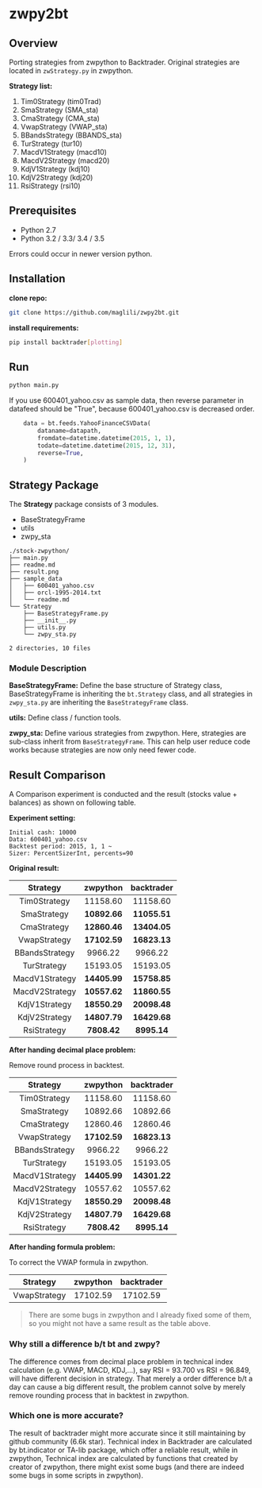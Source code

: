 # zwpy2bt

## Overview

Porting strategies from zwpython to Backtrader.
Original strategies are located in `zwStrategy.py` in zwpython.

**Strategy list:**

1. Tim0Strategy (tim0Trad)
2. SmaStrategy (SMA_sta)
3. CmaStrategy (CMA_sta)
4. VwapStrategy (VWAP_sta)
5. BBandsStrategy (BBANDS_sta)
6. TurStrategy (tur10)
7. MacdV1Strategy (macd10)
8. MacdV2Strategy (macd20)
9. KdjV1Strategy (kdj10)
10. KdjV2Strategy (kdj20)
11. RsiStrategy (rsi10)

## Prerequisites

- Python 2.7
- Python 3.2 / 3.3/ 3.4 / 3.5

Errors could occur in newer version python.

## Installation

**clone repo:**

```bash
git clone https://github.com/maglili/zwpy2bt.git
```

**install requirements:**

```bash
pip install backtrader[plotting]
```

## Run

```bash
python main.py
```

If you use 600401_yahoo.csv as sample data, then reverse parameter
in datafeed should be "True",
because 600401_yahoo.csv is decreased order.

```python
    data = bt.feeds.YahooFinanceCSVData(
        dataname=datapath,
        fromdate=datetime.datetime(2015, 1, 1),
        todate=datetime.datetime(2015, 12, 31),
        reverse=True,
    )
```

## Strategy Package

The **Strategy** package consists of 3 modules.

- BaseStrategyFrame
- utils
- zwpy_sta

```text
./stock-zwpython/
├── main.py
├── readme.md
├── result.png
├── sample_data
│   ├── 600401_yahoo.csv
│   ├── orcl-1995-2014.txt
│   └── readme.md
└── Strategy
    ├── BaseStrategyFrame.py
    ├── __init__.py
    ├── utils.py
    └── zwpy_sta.py

2 directories, 10 files
```

### Module Description

**BaseStrategyFrame:** Define the base structure of Strategy class,
BaseStrategyFrame is inheriting the `bt.Strategy` class,
and all strategies in `zwpy_sta.py` are
inheriting the `BaseStrategyFrame` class.

**utils:** Define class / function tools.

**zwpy_sta:** Define various strategies from zwpython.
Here, strategies are sub-class inherit from `BaseStrategyFrame`.
This can help user reduce code works because strategies
are now only need fewer code.

## Result Comparison

A Comparison experiment is conducted and the result (stocks value + balances) as shown on following table.

**Experiment setting:**

```text
Initial cash: 10000
Data: 600401_yahoo.csv
Backtest period: 2015, 1, 1 ~
Sizer: PercentSizerInt, percents=90
```

**Original result:**

|    Strategy    |   zwpython   |  backtrader  |
| :------------: | :----------: | :----------: |
|  Tim0Strategy  |   11158.60   |   11158.60   |
|  SmaStrategy   | **10892.66** | **11055.51** |
|  CmaStrategy   | **12860.46** | **13404.05** |
|  VwapStrategy  | **17102.59** | **16823.13** |
| BBandsStrategy |   9966.22    |   9966.22    |
|  TurStrategy   |   15193.05   |   15193.05   |
| MacdV1Strategy | **14405.99** | **15758.85** |
| MacdV2Strategy | **10557.62** | **11860.55** |
| KdjV1Strategy  | **18550.29** | **20098.48** |
| KdjV2Strategy  | **14807.79** | **16429.68** |
|  RsiStrategy   | **7808.42**  | **8995.14**  |

**After handing decimal place problem:**

Remove round process in backtest.

|    Strategy    |   zwpython   |  backtrader  |
| :------------: | :----------: | :----------: |
|  Tim0Strategy  |   11158.60   |   11158.60   |
|  SmaStrategy   |   10892.66   |   10892.66   |
|  CmaStrategy   |   12860.46   |   12860.46   |
|  VwapStrategy  | **17102.59** | **16823.13** |
| BBandsStrategy |   9966.22    |   9966.22    |
|  TurStrategy   |   15193.05   |   15193.05   |
| MacdV1Strategy | **14405.99** | **14301.22** |
| MacdV2Strategy |   10557.62   |   10557.62   |
| KdjV1Strategy  | **18550.29** | **20098.48** |
| KdjV2Strategy  | **14807.79** | **16429.68** |
|  RsiStrategy   | **7808.42**  | **8995.14**  |

**After handing formula problem:**

To correct the VWAP formula in zwpython.

|   Strategy   | zwpython | backtrader |
| :----------: | :------: | :--------: |
| VwapStrategy | 17102.59 |  17102.59  |

>There are some bugs in zwpython
>and I already fixed some of them,
>so you might not have a same result as the table above.

### Why still a difference b/t bt and zwpy?

The difference comes from decimal place problem
in technical index calculation (e.g. VWAP, MACD, KDJ,...),
say RSI = 93.700 vs RSI = 96.849, will have different decision in strategy.
That merely a order difference b/t a day can cause a big different result,
the problem cannot solve by merely remove rounding  process
that in backtest in zwpython.

### Which one is more accurate?

The result of backtrader might more accurate since it still maintaining
by github community (6.6k star).
Technical index in Backtrader are calculated by bt.indicator or TA-lib package,
which offer a reliable result,
while in zwpython, Technical index are calculated by functions
that created by creator of zwpython, there might exist some bugs
(and there are indeed some bugs in some scripts in zwpython).
